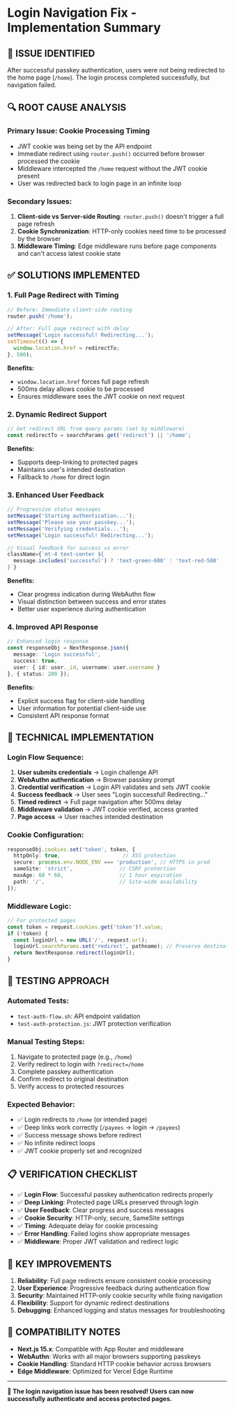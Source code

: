 # Login Navigation Fix - Implementation Summary

## 🐛 ISSUE IDENTIFIED
After successful passkey authentication, users were not being redirected to the home page (`/home`). The login process completed successfully, but navigation failed.

## 🔍 ROOT CAUSE ANALYSIS

### **Primary Issue: Cookie Processing Timing**
- JWT cookie was being set by the API endpoint
- Immediate redirect using `router.push()` occurred before browser processed the cookie
- Middleware intercepted the `/home` request without the JWT cookie present
- User was redirected back to login page in an infinite loop

### **Secondary Issues:**
1. **Client-side vs Server-side Routing**: `router.push()` doesn't trigger a full page refresh
2. **Cookie Synchronization**: HTTP-only cookies need time to be processed by the browser
3. **Middleware Timing**: Edge middleware runs before page components and can't access latest cookie state

## ✅ SOLUTIONS IMPLEMENTED

### **1. Full Page Redirect with Timing**
```typescript
// Before: Immediate client-side routing
router.push('/home');

// After: Full page redirect with delay
setMessage('Login successful! Redirecting...');
setTimeout(() => {
  window.location.href = redirectTo;
}, 500);
```

**Benefits:**
- `window.location.href` forces full page refresh
- 500ms delay allows cookie to be processed
- Ensures middleware sees the JWT cookie on next request

### **2. Dynamic Redirect Support**
```typescript
// Get redirect URL from query params (set by middleware)
const redirectTo = searchParams.get('redirect') || '/home';
```

**Benefits:**
- Supports deep-linking to protected pages
- Maintains user's intended destination
- Fallback to `/home` for direct login

### **3. Enhanced User Feedback**
```typescript
// Progressive status messages
setMessage('Starting authentication...');
setMessage('Please use your passkey...');
setMessage('Verifying credentials...');
setMessage('Login successful! Redirecting...');

// Visual feedback for success vs error
className={`mt-4 text-center ${
  message.includes('successful') ? 'text-green-600' : 'text-red-500'
}`}
```

**Benefits:**
- Clear progress indication during WebAuthn flow
- Visual distinction between success and error states
- Better user experience during authentication

### **4. Improved API Response**
```typescript
// Enhanced login response
const responseObj = NextResponse.json({ 
  message: 'Login successful', 
  success: true,
  user: { id: user._id, username: user.username }
}, { status: 200 });
```

**Benefits:**
- Explicit success flag for client-side handling
- User information for potential client-side use
- Consistent API response format

## 🔧 TECHNICAL IMPLEMENTATION

### **Login Flow Sequence:**
1. **User submits credentials** → Login challenge API
2. **WebAuthn authentication** → Browser passkey prompt
3. **Credential verification** → Login API validates and sets JWT cookie
4. **Success feedback** → User sees "Login successful! Redirecting..."
5. **Timed redirect** → Full page navigation after 500ms delay
6. **Middleware validation** → JWT cookie verified, access granted
7. **Page access** → User reaches intended destination

### **Cookie Configuration:**
```typescript
responseObj.cookies.set('token', token, {
  httpOnly: true,                    // XSS protection
  secure: process.env.NODE_ENV === 'production', // HTTPS in prod
  sameSite: 'strict',               // CSRF protection
  maxAge: 60 * 60,                  // 1 hour expiration
  path: '/',                        // Site-wide availability
});
```

### **Middleware Logic:**
```typescript
// For protected pages
const token = request.cookies.get('token')?.value;
if (!token) {
  const loginUrl = new URL('/', request.url);
  loginUrl.searchParams.set('redirect', pathname); // Preserve destination
  return NextResponse.redirect(loginUrl);
}
```

## 🧪 TESTING APPROACH

### **Automated Tests:**
- `test-auth-flow.sh`: API endpoint validation
- `test-auth-protection.js`: JWT protection verification

### **Manual Testing Steps:**
1. Navigate to protected page (e.g., `/home`)
2. Verify redirect to login with `?redirect=/home`
3. Complete passkey authentication
4. Confirm redirect to original destination
5. Verify access to protected resources

### **Expected Behavior:**
- ✅ Login redirects to `/home` (or intended page)
- ✅ Deep links work correctly (`/payees` → login → `/payees`)
- ✅ Success message shows before redirect
- ✅ No infinite redirect loops
- ✅ JWT cookie properly set and recognized

## 📋 VERIFICATION CHECKLIST

- ✅ **Login Flow**: Successful passkey authentication redirects properly
- ✅ **Deep Linking**: Protected page URLs preserved through login
- ✅ **User Feedback**: Clear progress and success messages
- ✅ **Cookie Security**: HTTP-only, secure, SameSite settings
- ✅ **Timing**: Adequate delay for cookie processing
- ✅ **Error Handling**: Failed logins show appropriate messages
- ✅ **Middleware**: Proper JWT validation and redirect logic

## 🎯 KEY IMPROVEMENTS

1. **Reliability**: Full page redirects ensure consistent cookie processing
2. **User Experience**: Progressive feedback during authentication flow
3. **Security**: Maintained HTTP-only cookie security while fixing navigation
4. **Flexibility**: Support for dynamic redirect destinations
5. **Debugging**: Enhanced logging and status messages for troubleshooting

## 🔄 COMPATIBILITY NOTES

- **Next.js 15.x**: Compatible with App Router and middleware
- **WebAuthn**: Works with all major browsers supporting passkeys
- **Cookie Handling**: Standard HTTP cookie behavior across browsers
- **Edge Middleware**: Optimized for Vercel Edge Runtime

---

**🎉 The login navigation issue has been resolved! Users can now successfully authenticate and access protected pages.**
